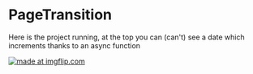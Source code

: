 # PageTransition

Here is the project running, at the top you can (can't) see a date which increments thanks to an async function

<a href="https://imgflip.com/gif/3iev28"><img src="https://i.imgflip.com/3iev28.gif" title="made at imgflip.com"/></a>
